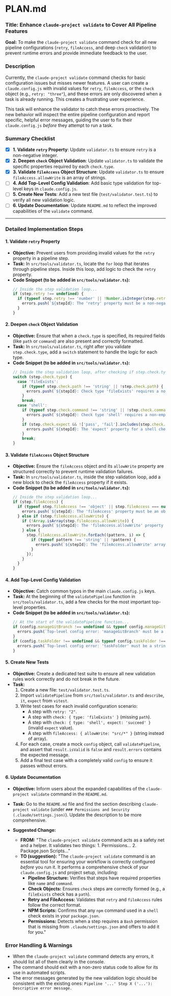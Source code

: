 
# PLAN.md

### **Title: Enhance `claude-project validate` to Cover All Pipeline Features**

**Goal:** To make the `claude-project validate` command check for all new pipeline configurations (`retry`, `fileAccess`, and deep `check` validation) to prevent runtime errors and provide immediate feedback to the user.

### **Description**

Currently, the `claude-project validate` command checks for basic configuration issues but misses newer features. A user can create a `claude.config.js` with invalid values for `retry`, `fileAccess`, or the `check` object (e.g., `retry: "three"`), and these errors are only discovered when a task is already running. This creates a frustrating user experience.

This task will enhance the validator to catch these errors proactively. The new behavior will inspect the entire pipeline configuration and report specific, helpful error messages, guiding the user to fix their `claude.config.js` *before* they attempt to run a task.

### **Summary Checklist**

-   [x] **1. Validate `retry` Property**: Update `validator.ts` to ensure `retry` is a non-negative integer.
-   [x] **2. Deepen `check` Object Validation**: Update `validator.ts` to validate the specific properties required by each `check.type`.
-   [x] **3. Validate `fileAccess` Object Structure**: Update `validator.ts` to ensure `fileAccess.allowWrite` is an array of strings.
-   [ ] **4. Add Top-Level Config Validation**: Add basic type validation for top-level keys in `claude.config.js`.
-   [ ] **5. Create New Tests**: Add a new test file (`test/validator.test.ts`) to verify all new validation logic.
-   [ ] **6. Update Documentation**: Update `README.md` to reflect the improved capabilities of the `validate` command.

---

### **Detailed Implementation Steps**

#### **1. Validate `retry` Property**

*   **Objective:** Prevent users from providing invalid values for the `retry` property in a pipeline step.
*   **Task:** In `src/tools/validator.ts`, locate the `for` loop that iterates through pipeline steps. Inside this loop, add logic to check the `retry` property.
*   **Code Snippet (to be added in `src/tools/validator.ts`):**
    ```typescript
    // Inside the step validation loop...
    if (step.retry !== undefined) {
      if (typeof step.retry !== 'number' || !Number.isInteger(step.retry) || step.retry < 0) {
        errors.push(`${stepId}: The 'retry' property must be a non-negative integer, but found '${step.retry}'.`);
      }
    }
    ```

#### **2. Deepen `check` Object Validation**

*   **Objective:** Ensure that when a `check.type` is specified, its required fields (like `path` or `command`) are also present and correctly formatted.
*   **Task:** In `src/tools/validator.ts`, right after you validate `step.check.type`, add a `switch` statement to handle the logic for each type.
*   **Code Snippet (to be added in `src/tools/validator.ts`):**
    ```typescript
    // Inside the step validation loop, after checking if step.check.type is valid...
    switch (step.check.type) {
      case 'fileExists':
        if (typeof step.check.path !== 'string' || !step.check.path) {
          errors.push(`${stepId}: Check type 'fileExists' requires a non-empty 'path' string property.`);
        }
        break;
      case 'shell':
        if (typeof step.check.command !== 'string' || !step.check.command) {
          errors.push(`${stepId}: Check type 'shell' requires a non-empty 'command' string property.`);
        }
        if (step.check.expect && !['pass', 'fail'].includes(step.check.expect)) {
          errors.push(`${stepId}: The 'expect' property for a shell check must be either "pass" or "fail".`);
        }
        break;
    }
    ```

#### **3. Validate `fileAccess` Object Structure**

*   **Objective:** Ensure the `fileAccess` object and its `allowWrite` property are structured correctly to prevent runtime validation failures.
*   **Task:** In `src/tools/validator.ts`, inside the step validation loop, add a new block to check the `fileAccess` property if it exists.
*   **Code Snippet (to be added in `src/tools/validator.ts`):**
    ```typescript
    // Inside the step validation loop...
    if (step.fileAccess) {
      if (typeof step.fileAccess !== 'object' || step.fileAccess === null) {
        errors.push(`${stepId}: The 'fileAccess' property must be an object.`);
      } else if (step.fileAccess.allowWrite) {
        if (!Array.isArray(step.fileAccess.allowWrite)) {
          errors.push(`${stepId}: The 'fileAccess.allowWrite' property must be an array of strings.`);
        } else {
          step.fileAccess.allowWrite.forEach((pattern, i) => {
            if (typeof pattern !== 'string' || !pattern) {
              errors.push(`${stepId}: The 'fileAccess.allowWrite' array contains an invalid value at index ${i}. All values must be non-empty strings.`);
            }
          });
        }
      }
    }
    ```

#### **4. Add Top-Level Config Validation**

*   **Objective:** Catch common typos in the main `claude.config.js` keys.
*   **Task:** At the beginning of the `validatePipeline` function in `src/tools/validator.ts`, add a few checks for the most important top-level properties.
*   **Code Snippet (to be added in `src/tools/validator.ts`):**
    ```typescript
    // At the start of the validatePipeline function...
    if (config.manageGitBranch !== undefined && typeof config.manageGitBranch !== 'boolean') {
      errors.push(`Top-level config error: 'manageGitBranch' must be a boolean (true or false).`);
    }
    if (config.taskFolder !== undefined && typeof config.taskFolder !== 'string') {
      errors.push(`Top-level config error: 'taskFolder' must be a string.`);
    }
    ```

#### **5. Create New Tests**

*   **Objective:** Create a dedicated test suite to ensure all new validation rules work correctly and do not break in the future.
*   **Task:**
    1.  Create a new file: `test/validator.test.ts`.
    2.  Import `validatePipeline` from `src/tools/validator.ts` and `describe`, `it`, `expect` from `vitest`.
    3.  Write test cases for each invalid configuration scenario:
        *   A step with `retry: "2"`.
        *   A step with `check: { type: 'fileExists' }` (missing `path`).
        *   A step with `check: { type: 'shell', expect: 'succeed' }` (invalid `expect` value).
        *   A step with `fileAccess: { allowWrite: "src/*" }` (string instead of array).
    4.  For each case, create a mock `config` object, call `validatePipeline`, and assert that `result.isValid` is `false` and `result.errors` contains the expected message.
    5.  Add a final test case with a completely valid `config` to ensure it passes without errors.

#### **6. Update Documentation**

*   **Objective:** Inform users about the expanded capabilities of the `claude-project validate` command in the `README.md`.
*   **Task:** Go to the `README.md` file and find the section describing `claude-project validate` (under `### Permissions and Security (.claude/settings.json)`). Update the description to be more comprehensive.

*   **Suggested Change:**
    *   **FROM:** "The `claude-project validate` command acts as a safety net and a helper. It validates two things: 1. Permissions... 2. Package.json Scripts..."
    *   **TO (suggestion):** "The `claude-project validate` command is an essential tool for ensuring your workflow is correctly configured *before* you run it. It performs a comprehensive check of your `claude.config.js` and project setup, including:
        *   **Pipeline Structure:** Verifies that steps have required properties like `name` and `command`.
        *   **Check Objects:** Ensures `check` steps are correctly formed (e.g., a `fileExists` check has a `path`).
        *   **Retry and FileAccess:** Validates that `retry` and `fileAccess` rules follow the correct format.
        *   **NPM Scripts:** Confirms that any `npm` command used in a `shell` check exists in your `package.json`.
        *   **Permissions:** Detects when a step requires a `Bash` permission that is missing from `.claude/settings.json` and offers to add it for you."

### **Error Handling & Warnings**

*   When the `claude-project validate` command detects any errors, it should list all of them clearly in the console.
*   The command should exit with a non-zero status code to allow for its use in automated scripts.
*   The error messages generated by the new validation logic should be consistent with the existing ones: `Pipeline '...' Step X ('...'): Descriptive error message.`